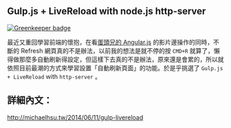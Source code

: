 ## Gulp.js + LiveReload with node.js http-server

[![Greenkeeper badge](https://badges.greenkeeper.io/evenchange4/gulp-livereload.svg)](https://greenkeeper.io/)

最近又重回學習前端的懷抱，在看[蛋頭兄的 Angular.js](https://egghead.io/) 的影片邊操作的同時，不斷的 Refresh 網頁真的不是辦法，以前我的想法是就不停的按 `CMD+R` 就算了，懶得做那麼多自動刷新得設定，但這樣下去真的不是辦法，原來還是會累的，所以就依照目前最潮的方式來學習設置「自動刷新頁面」的功能。於是乎挑選了 `Gulp.js + LiveReload` with `http-server` 。

## 詳細內文：
http://michaelhsu.tw/2014/06/11/gulp-livereload


